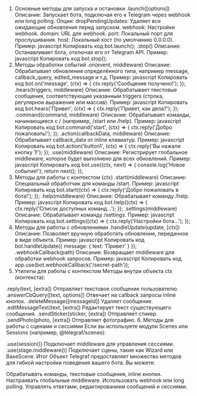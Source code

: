 1. Основные методы для запуска и остановки
   .launch([options])
   Описание: Запускает бота, подключая его к Telegram через webhook или long polling.
   Опции:
   dropPendingUpdates: Удаляет все ожидающие обновления перед запуском.
   webhook: Настройки webhook.
   domain: URL для webhook.
   port: Локальный порт для прослушивания.
   host: Локальный хост (по умолчанию 0.0.0.0).
   Пример:
   javascript
   Копировать код
   bot.launch();
   .stop()
   Описание: Останавливает бота, отключая его от Telegram API.
   Пример:
   javascript
   Копировать код
   bot.stop();
2. Методы обработки событий
   .on(event, middleware)
   Описание: Обрабатывает обновления определённого типа, например message, callback_query, edited_message и т.д.
   Пример:
   javascript
   Копировать код
   bot.on('message', (ctx) => {
   ctx.reply('Сообщение получено!');
   });
   .hears(triggers, middleware)
   Описание: Обрабатывает текстовые сообщения, соответствующие указанным triggers (строка, регулярное выражение или массив).
   Пример:
   javascript
   Копировать код
   bot.hears('Привет', (ctx) => {
   ctx.reply('Привет, как дела?');
   });
   .command(command, middleware)
   Описание: Обрабатывает команды, начинающиеся с / (например, /start или /help).
   Пример:
   javascript
   Копировать код
   bot.command('start', (ctx) => {
   ctx.reply('Добро пожаловать!');
   });
   .action(callbackData, middleware)
   Описание: Обрабатывает callback_data от inline клавиатур.
   Пример:
   javascript
   Копировать код
   bot.action('button1', (ctx) => {
   ctx.reply('Вы нажали кнопку 1!');
   });
   .use(middleware)
   Описание: Регистрирует глобальное middleware, которое будет выполнено для всех обновлений.
   Пример:
   javascript
   Копировать код
   bot.use((ctx, next) => {
   console.log('Новое событие!');
   return next();
   });
3. Методы для работы с контекстом (ctx)
   .start(middleware)
   Описание: Специальный обработчик для команды /start.
   Пример:
   javascript
   Копировать код
   bot.start((ctx) => {
   ctx.reply('Добро пожаловать в бота!');
   });
   .help(middleware)
   Описание: Обрабатывает команду /help.
   Пример:
   javascript
   Копировать код
   bot.help((ctx) => {
   ctx.reply('Список доступных команд...');
   });
   .settings(middleware)
   Описание: Обрабатывает команду /settings.
   Пример:
   javascript
   Копировать код
   bot.settings((ctx) => {
   ctx.reply('Настройки бота...');
   });
4. Методы для работы с обновлениями
   .handleUpdate(update, [ctx])
   Описание: Позволяет вручную обработать обновление, переданное в виде объекта.
   Пример:
   javascript
   Копировать код
   bot.handleUpdate({ message: { text: 'Привет' } });
   .webhookCallback(path)
   Описание: Возвращает middleware для обработки webhook запросов.
   Пример:
   javascript
   Копировать код
   app.use(bot.webhookCallback('/secret-path'));
5. Утилиты для работы с контекстом
   Методы внутри объекта ctx (контекста):

.reply(text, [extra])
Отправляет текстовое сообщение пользователю.
.answerCbQuery([text, options])
Отвечает на callback запросы inline кнопок.
.deleteMessage([messageId])
Удаляет сообщение.
.editMessageText(text, [extra])
Редактирует текст существующего сообщения.
.sendSticker(sticker, [extra])
Отправляет стикер.
.sendPhoto(photo, [extra])
Отправляет фотографию.
6. Методы для работы с сценами и сессиями
   Если вы используете модули Scenes или Sessions (например, @telegraf/scenes):

.use(session())
Подключает middleware для управления сессиями.
.use(stage.middleware())
Подключает сцены, такие как Wizard или BaseScene.
Итог
Объект Telegraf предоставляет множество методов для гибкой настройки поведения вашего бота. Вы можете:

Обрабатывать команды, текстовые сообщения, inline кнопки.
Настраивать глобальные middleware.
Использовать webhook или long polling.
Управлять ответами, редактированием сообщений и сессиями.